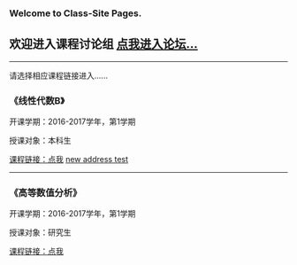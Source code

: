 ### Welcome to Class-Site Pages.

## 欢迎进入课程讨论组 [点我进入论坛...](http://bbs.hwlist.ga/)

---
请选择相应课程链接进入......

### 《线性代数B》
开课学期：2016-2017学年，第1学期

授课对象：本科生

[课程链接：点我](http://hwlist.ga/index_la16.html)
[new address test](http://caiclass.win/index_la16.html)

---

### 《高等数值分析》
开课学期：2016-2017学年，第1学期

授课对象：研究生

[课程链接：点我](http://hwlist.ga/index_na2016.html)

